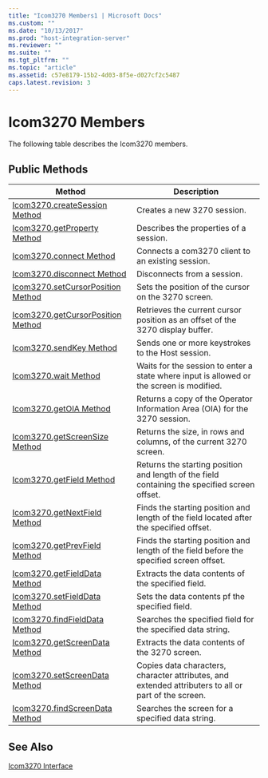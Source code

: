```yaml
---
title: "Icom3270 Members1 | Microsoft Docs"
ms.custom: ""
ms.date: "10/13/2017"
ms.prod: "host-integration-server"
ms.reviewer: ""
ms.suite: ""
ms.tgt_pltfrm: ""
ms.topic: "article"
ms.assetid: c57e8179-15b2-4d03-8f5e-d027cf2c5487
caps.latest.revision: 3
---
```

# Icom3270 Members
The following table describes the Icom3270 members.  
  
## Public Methods  
  
|Method|Description|  
|------------|-----------------|  
|[Icom3270.createSession Method](../core/icom3270-createsession-method.md)|Creates a new 3270 session.|  
|[Icom3270.getProperty Method](../core/icom3270-getproperty-method.md)|Describes the properties of a session.|  
|[Icom3270.connect Method](../core/icom3270-connect-method.md)|Connects a com3270 client to an existing session.|  
|[Icom3270.disconnect Method](../core/icom3270-disconnect-method.md)|Disconnects from a session.|  
|[Icom3270.setCursorPosition Method](../core/icom3270-setcursorposition-method.md)|Sets the position of the cursor on the 3270 screen.|  
|[Icom3270.getCursorPosition Method](../core/icom3270-getcursorposition-method.md)|Retrieves the current cursor position as an offset of the 3270 display buffer.|  
|[Icom3270.sendKey Method](../core/icom3270-sendkey-method.md)|Sends one or more keystrokes to the Host session.|  
|[Icom3270.wait Method](../core/icom3270-wait-method.md)|Waits for the session to enter a state where input is allowed or the screen is modified.|  
|[Icom3270.getOIA Method](../core/icom3270-getoia-method.md)|Returns a copy of the Operator Information Area (OIA) for the 3270 session.|  
|[Icom3270.getScreenSize Method](../core/icom3270-getscreensize-method.md)|Returns the size, in rows and columns, of the current 3270 screen.|  
|[Icom3270.getField Method](../core/icom3270-getfield-method.md)|Returns the starting position and length of the field containing the specified screen offset.|  
|[Icom3270.getNextField Method](../core/icom3270-getnextfield-method.md)|Finds the starting position and length of the field located after the specified offset.|  
|[Icom3270.getPrevField Method](../core/icom3270-getprevfield-method.md)|Finds the starting position and length of the field before the specified screen offset.|  
|[Icom3270.getFieldData Method](../core/icom3270-getfielddata-method.md)|Extracts the data contents of the specified field.|  
|[Icom3270.setFieldData Method](../core/icom3270-setfielddata-method.md)|Sets the data contents pf the specified field.|  
|[Icom3270.findFieldData Method](../core/icom3270-findfielddata-method.md)|Searches the specified field for the specified data string.|  
|[Icom3270.getScreenData Method](../core/icom3270-getscreendata-method.md)|Extracts the data contents of the 3270 screen.|  
|[Icom3270.setScreenData Method](../core/icom3270-setscreendata-method.md)|Copies data characters, character attributes, and extended attributers to all or part of the screen.|  
|[Icom3270.findScreenData Method](../core/icom3270-findscreendata-method.md)|Searches the screen for a specified data string.|  
  
## See Also  
 [Icom3270 Interface](../core/icom3270-interface.md)